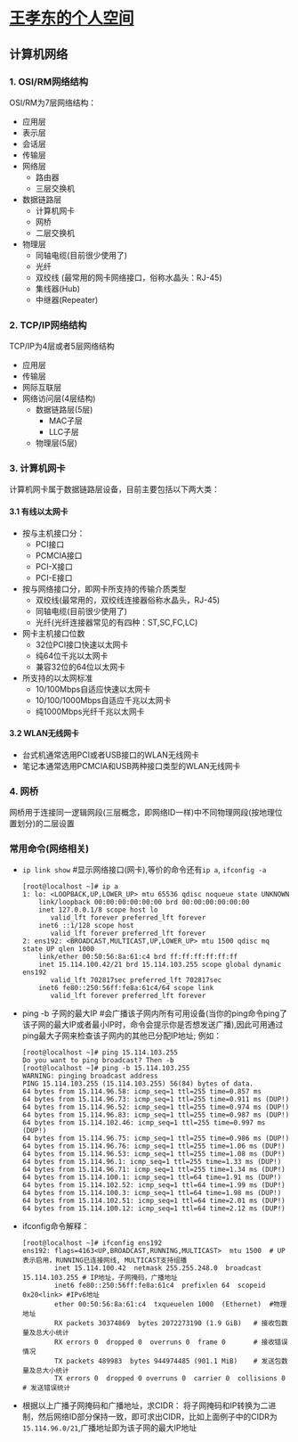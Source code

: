 # [王孝东的个人空间](https://scm-git.github.io/)
## 计算机网络
### 1. OSI/RM网络结构
OSI/RM为7层网络结构：
* 应用层
* 表示层
* 会话层
* 传输层
* 网络层
  * 路由器
  * 三层交换机
* 数据链路层
  * 计算机网卡
  * 网桥
  * 二层交换机
* 物理层
  * 同轴电缆(目前很少使用了)
  * 光纤
  * 双绞线 (最常用的网卡网络接口，俗称水晶头：RJ-45)
  * 集线器(Hub)
  * 中继器(Repeater)
### 2. TCP/IP网络结构
TCP/IP为4层或者5层网络结构
* 应用层
* 传输层
* 网际互联层
* 网络访问层(4层结构)
    * 数据链路层(5层)
      * MAC子层
      * LLC子层
    * 物理层(5层)
### 3. 计算机网卡
计算机网卡属于数据链路层设备，目前主要包括以下两大类：
#### 3.1 有线以太网卡
* 按与主机接口分：
  * PCI接口
  * PCMCIA接口
  * PCI-X接口
  * PCI-E接口
* 按与网络接口分，即网卡所支持的传输介质类型
  * 双绞线(最常用的，双绞线连接器俗称水晶头，RJ-45)
  * 同轴电缆(目前很少使用了)
  * 光纤(光纤连接器常见的有四种：ST,SC,FC,LC)
* 网卡主机接口位数
  * 32位PCI接口快速以太网卡
  * 纯64位千兆以太网卡
  * 兼容32位的64位以太网卡
* 所支持的以太网标准
  * 10/100Mbps自适应快速以太网卡
  * 10/100/1000Mbps自适应千兆以太网卡
  * 纯1000Mbps光纤千兆以太网卡
#### 3.2 WLAN无线网卡
* 台式机通常选用PCI或者USB接口的WLAN无线网卡
* 笔记本通常选用PCMCIA和USB两种接口类型的WLAN无线网卡
### 4. 网桥
网桥用于连接同一逻辑网段(三层概念，即网络ID一样)中不同物理网段(按地理位置划分)的二层设置

### 常用命令(网络相关)
* `ip link show` #显示网络接口(网卡),等价的命令还有`ip a`, `ifconfig -a`

  ```
  [root@localhost ~]# ip a                                                         
  1: lo: <LOOPBACK,UP,LOWER_UP> mtu 65536 qdisc noqueue state UNKNOWN              
      link/loopback 00:00:00:00:00:00 brd 00:00:00:00:00:00                        
      inet 127.0.0.1/8 scope host lo                                               
         valid_lft forever preferred_lft forever                                   
      inet6 ::1/128 scope host                                                     
         valid_lft forever preferred_lft forever                                   
  2: ens192: <BROADCAST,MULTICAST,UP,LOWER_UP> mtu 1500 qdisc mq state UP qlen 1000
      link/ether 00:50:56:8a:61:c4 brd ff:ff:ff:ff:ff:ff                           
      inet 15.114.100.42/21 brd 15.114.103.255 scope global dynamic ens192         
         valid_lft 702817sec preferred_lft 702817sec                               
      inet6 fe80::250:56ff:fe8a:61c4/64 scope link                                 
         valid_lft forever preferred_lft forever                                   
  ```

* ping -b 子网的最大IP #会广播该子网内所有可用设备(当你的ping命令ping了该子网的最大IP或者最小IP时，命令会提示你是否想发送广播),因此可用通过ping最大子网来检查该子网内的其他已分配IP地址; 例如：

  ```
  [root@localhost ~]# ping 15.114.103.255                             
  Do you want to ping broadcast? Then -b                              
  [root@localhost ~]# ping -b 15.114.103.255                          
  WARNING: pinging broadcast address                                  
  PING 15.114.103.255 (15.114.103.255) 56(84) bytes of data.          
  64 bytes from 15.114.96.58: icmp_seq=1 ttl=255 time=0.857 ms        
  64 bytes from 15.114.96.73: icmp_seq=1 ttl=255 time=0.911 ms (DUP!) 
  64 bytes from 15.114.96.52: icmp_seq=1 ttl=255 time=0.974 ms (DUP!) 
  64 bytes from 15.114.96.83: icmp_seq=1 ttl=255 time=0.987 ms (DUP!) 
  64 bytes from 15.114.102.46: icmp_seq=1 ttl=255 time=0.997 ms (DUP!)
  64 bytes from 15.114.96.75: icmp_seq=1 ttl=255 time=0.986 ms (DUP!) 
  64 bytes from 15.114.96.76: icmp_seq=1 ttl=255 time=1.06 ms (DUP!)  
  64 bytes from 15.114.96.53: icmp_seq=1 ttl=255 time=1.08 ms (DUP!)  
  64 bytes from 15.114.96.1: icmp_seq=1 ttl=255 time=1.33 ms (DUP!)   
  64 bytes from 15.114.96.71: icmp_seq=1 ttl=255 time=1.34 ms (DUP!)  
  64 bytes from 15.114.100.1: icmp_seq=1 ttl=64 time=1.91 ms (DUP!)   
  64 bytes from 15.114.102.52: icmp_seq=1 ttl=64 time=1.99 ms (DUP!)  
  64 bytes from 15.114.100.3: icmp_seq=1 ttl=64 time=1.98 ms (DUP!)   
  64 bytes from 15.114.102.51: icmp_seq=1 ttl=64 time=2.01 ms (DUP!)  
  64 bytes from 15.114.100.12: icmp_seq=1 ttl=64 time=2.12 ms (DUP!)  
  ```
* ifconfig命令解释：
  
  ```
  [root@localhost ~]# ifconfig ens192
  ens192: flags=4163<UP,BROADCAST,RUNNING,MULTICAST>  mtu 1500  # UP表示启用，RUNNING已连接网线, MULTICAST支持组播
          inet 15.114.100.42  netmask 255.255.248.0  broadcast 15.114.103.255 # IP地址，子网掩码，广播地址
          inet6 fe80::250:56ff:fe8a:61c4  prefixlen 64  scopeid 0x20<link> #IPv6地址
          ether 00:50:56:8a:61:c4  txqueuelen 1000  (Ethernet)  #物理地址
          RX packets 30374869  bytes 2072273190 (1.9 GiB)   # 接收包数量及总大小统计
          RX errors 0  dropped 0  overruns 0  frame 0       # 接收错误情况
          TX packets 489983  bytes 944974485 (901.1 MiB)    # 发送包数量及总大小统计
          TX errors 0  dropped 0 overruns 0  carrier 0  collisions 0    # 发送错误统计        
  ```
* 根据以上广播子网掩码和广播地址，求CIDR： 将子网掩码和IP转换为二进制，然后网络ID部分保持一致，即可求出CIDR，比如上面例子中的CIDR为`15.114.96.0/21`,广播地址即为该子网的最大IP地址

  
  


